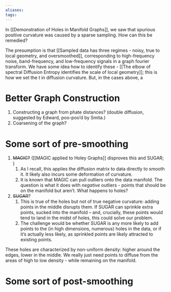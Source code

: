 ```yaml
---
aliases: 
tags: 
---
```

In [[Demonstration of Holes in Manifold Graphs]], we saw that spurious positive curvature was caused by a sparse sampling. How can this be remedied?

The presumption is that [[Sampled data has three regimes - noisy, true to local geometry, and oversmoothed]], corresponding to high-frequency noise, band-frequency, and low-frequency signals in a graph fourier transform. We have some idea how to identify these - [[The elbow of spectral Diffusion Entropy identifies the scale of local geometry]]; this is how we set the $t$ in diffusion curvature. But, in the cases above, a


# Better Graph Construction

1. Constructing a graph from phate distances? (double diffusion, suggested by Edward, poo-poo’d by Smita.)
2. Coarsening of the graph?

# Some sort of pre-smoothing
1. ~~MAGIC?~~ ([[MAGIC applied to Holey Graphs]] disproves this and SUGAR; )
	1. As I recall, this applies the diffusion matrix to data directly to smooth it. It likely also incurs some deformation of curvature.
	2. It is known that MAGIC can pull outliers onto the data manifold. The question is what it does with *negative* outliers - points that should be on the manifold but aren’t. What happens to holes?
2. ~~SUGAR~~?
	1. This is true of the holes but not of true negative curvature: adding points in the middle disrupts them. If SUGAR can sprinkle extra points, sucked into the manifold – and, crucially, these points would tend to land in the midst of holes, this could solve our problem.
	2. The challenge would be whether SUGAR is any more likely to add points to the (in high dimensions, numerous) holes in the data, or if it’s actually less likely, as sprinkled points are likely attracted to existing points.

These holes are characterized by non-uniform density: higher around the edges, lower in the middle. We really just need points to diffuse from the areas of high to low density - while remaining on the manifold.

# Some sort of post-smoothing
